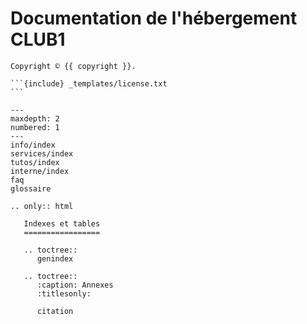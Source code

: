 Documentation de l'hébergement CLUB1
====================================

````{only} not latex
Copyright © {{ copyright }}.

```{include} _templates/license.txt
```
````

```{toctree}
---
maxdepth: 2
numbered: 1
---
info/index
services/index
tutos/index
interne/index
faq
glossaire
```


```{eval-rst}
.. only:: html

   Indexes et tables
   =================

   .. toctree::
      genindex

   .. toctree::
      :caption: Annexes
      :titlesonly:

      citation
```
